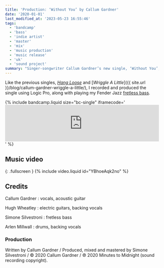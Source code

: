 ```yaml
---
title: 'Production: ‘Without You’ by Callum Gardner'
date: '2020-01-01'
last_modified_at: '2023-05-23 16:55:46'
tags:
  - 'bandcamp'
  - 'bass'
  - 'indie artist'
  - 'master'
  - 'mix'
  - 'music production'
  - 'music release'
  - 'uk'
  - 'sound project'
summary: "Singer-songwriter Callum Gardner’s new single, ‘Without You’, is out now. Bass and full production by Minutes to Midnight."
---
```

Like the previous singles, [_Hang Loose_](/blog/hang-loose-callum-gardner-song-production/) and [_Wriggle A Little_]({{ site.url }}/blog/callum-gardner-wriggle-a-little/), I recorded and produced the single using Logic Pro, along with playing my Fender Jazz [fretless bass](https://soundbetter.com/profiles/206552-simone-silvestroni).

{% include bandcamp.liquid size="bc-single" iframecode='<iframe style="border: 0; width: 100%; height: 120px;" src="https://bandcamp.com/EmbeddedPlayer/track=3806119580/size=large/bgcol=ffffff/linkcol=333333/tracklist=false/artwork=small/transparent=true/"><a href="https://callumgardner.bandcamp.com/track/without-you">Without You by Callum Gardner</a></iframe>' %}

## Music video

{: .fullscreen }
{% include video.liquid id="YBhoeAqk2no" %}

## Credits

Callum Gardner
: vocals, acoustic guitar

Hugh Wheatley
: electric guitars, backing vocals

Simone Silvestroni
: fretless bass

Arlen Millwall
: drums, backing vocals

### Production

Written by Callum Gardner / Produced, mixed and mastered by Simone Silvestroni / &copy;&nbsp;2020 Callum Gardner / ℗&nbsp;2020 Minutes to Midnight (sound recording copyright).